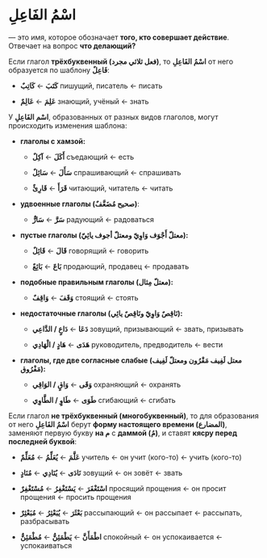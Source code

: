 ﻿# اسْمُ الفَاعِلِ

— это имя, которое обозначает **того, кто совершает действие**. Отвечает на вопрос **что делающий?**

Если глагол **трёхбуквенный (فعل ثلاثي مجرد)**, то **اسْمُ الفَاعِلِ**  от него образуется по шаблону **فَاعِلٌ**:

-   **كَتَبَ**  ← **كَاتِبٌ**
пишущий, писатель  ← писать
    
- **عَلِمَ**  ← **عَالِمٌ**
знающий, учёный  ← знать  

У **اسْم الفَاعِلِ**, образованных от разных видов глаголов, могут происходить изменения шаблона:

- **глаголы с хамзой:**

	- **أَكَلَ**  ← **آكِلٌ**
съедающий  ← есть  

	- **سَأَلَ**  ← **سَائِلٌ**
спрашивающий  ← спрашивать  

	- **قَرَأَ**  ← **قَارِئٌ**
читающий, читатель  ← читать


- **удвоенные глаголы (صحيح مُضَعَّفٌ)**:

	- **سَرَّ**  ← **سَارٌّ**
радующий  ← радоваться  


- **пустые глаголы (معتلّ أَجْوَف وَاوِيّ ومعتلّ أجوف يائِيّ):**

	- **قَالَ**  ← **قَائِلٌ**
говорящий  ← говорить  

	- **بَاعَ**  ← **بَائِعٌ**
продающий, продавец ← продавать  

- **подобные правильным глаголы (معتلّ مِثال):**
	- **وَقَفَ**  ← **وَاقِفٌ**
стоящий  ← стоять  

- **недостаточные глаголы (نَاقِصٌ وَاوِيّ ونَاقِصٌ يائِي):**
	- **دَعَا**  ← **دَاعٍ / الدَّاعِي**
зовущий, призывающий  ← звать, призывать

	- **هَدَى**  ← **هَادٍ / الْهَادِي**
руководитель, предводитель  ← вести  

- **глаголы, где две согласные слабые (معتل لَفِيف مَقْرُون ومعتلّ لَفِيف مَفْرُوق):**

	- **وَقَى**  ← **وَاقٍ / الوَاقِي**
охраняющий  ← охранять  

	- **طَوَى**  ← **طَاوٍ / الطَّاوِي**
сгибающий  ← сгибать  

Если глагол **не трёхбуквенный (многобуквенный)**, то для образования от него **اسْمُ الفَاعِلِ**  берут **форму настоящего времени (المضارع)**,  заменяют первую букву **на م** с **даммой (مُ)**,  и ставят **кясру перед последней буквой**:

- **عَلَّمَ**  ← **يُعَلِّمُ** ← **مُعَلِّمٌ**
учитель ← он учит (кого-то)  ← учить (кого-то)  

- **نَادَى**  ← **يُنَادِي** ← **مُنَادٍ**
зовущий ← он зовёт  ← звать

- **اسْتَغْفَرَ**  ← **يَسْتَغْفِرُ** ← **مُسْتَغْفِرٌ**
просящий прощения ← он просит прощения ← просить прощения 

- **بَعْثَرَ**  ← **يُبَعْثِرُ** ← **مُبَعْثِرٌ**
рассыпающий ← он рассыпает  ← рассыпать, разбрасывать

- **اطْمَأَنَّ**  ← **يَطْمَئِنُّ** ← **مُطْمَئِنٌّ**
спокойный ← он успокаивается  ← успокаиваться


